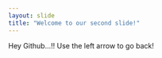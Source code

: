 ```yaml
---
layout: slide
title: "Welcome to our second slide!"
---
```

Hey Github...!!
Use the left arrow to go back!
